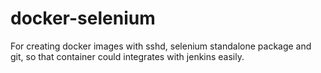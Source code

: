# docker-selenium
For creating docker images with sshd, selenium standalone package and git, so that container could integrates with jenkins easily.
